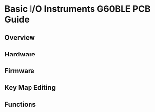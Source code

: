 # Basic I/O Instruments G60BLE PCB Guide

## Overview

## Hardware

## Firmware

## Key Map Editing

## Functions

